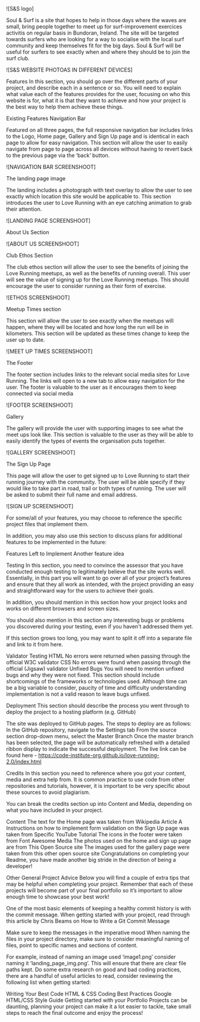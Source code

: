 ![S&S logo]

Soul & Surf is a site that hopes to help in those days where the waves are small, bring people together to meet up for surf-improvement exercices activitis on regular basis in Bundoran, Ireland. The site will be targeted towards surfers who are looking for a way to socialise with the local surf community and keep themselves fit for the big days. Soul & Surf will be useful for surfers to see exactly when and where they should be to join the surf club.

![S&S WEBSITE PHOTOAS IN DIFFERENT DEVICES]

Features
In this section, you should go over the different parts of your project, and describe each in a sentence or so. You will need to explain what value each of the features provides for the user, focusing on who this website is for, what it is that they want to achieve and how your project is the best way to help them achieve these things.

Existing Features
Navigation Bar

Featured on all three pages, the full responsive navigation bar includes links to the Logo, Home page, Gallery and Sign Up page and is identical in each page to allow for easy navigation.
This section will allow the user to easily navigate from page to page across all devices without having to revert back to the previous page via the ‘back’ button.

![NAVIGATION BAR SCREENSHOOT]

The landing page image

The landing includes a photograph with text overlay to allow the user to see exactly which location this site would be applicable to.
This section introduces the user to Love Running with an eye catching animation to grab their attention.

![LANDING PAGE SCREENSHOOT]

About Us Section

![ABOUT US SCREENSHOOT]

Club Ethos Section

The club ethos section will allow the user to see the benefits of joining the Love Running meetups, as well as the benefits of running overall.
This user will see the value of signing up for the Love Running meetups. This should encourage the user to consider running as their form of exercise.

![ETHOS SCREENSHOOT]

Meetup Times section

This section will allow the user to see exactly when the meetups will happen, where they will be located and how long the run will be in kilometers.
This section will be updated as these times change to keep the user up to date.

![MEET UP TIMES SCREENSHOOT]

The Footer

The footer section includes links to the relevant social media sites for Love Running. The links will open to a new tab to allow easy navigation for the user.
The footer is valuable to the user as it encourages them to keep connected via social media

![FOOTER SCREENSHOOT]

Gallery

The gallery will provide the user with supporting images to see what the meet ups look like.
This section is valuable to the user as they will be able to easily identify the types of events the organisation puts together.

![GALLERY SCREENSHOOT]

The Sign Up Page

This page will allow the user to get signed up to Love Running to start their running journey with the community. The user will be able specify if they would like to take part in road, trail or both types of running. The user will be asked to submit their full name and email address.

![SIGN UP SCREENSHOOT]

For some/all of your features, you may choose to reference the specific project files that implement them.

In addition, you may also use this section to discuss plans for additional features to be implemented in the future:

Features Left to Implement
Another feature idea

Testing
In this section, you need to convince the assessor that you have conducted enough testing to legitimately believe that the site works well. Essentially, in this part you will want to go over all of your project’s features and ensure that they all work as intended, with the project providing an easy and straightforward way for the users to achieve their goals.

In addition, you should mention in this section how your project looks and works on different browsers and screen sizes.

You should also mention in this section any interesting bugs or problems you discovered during your testing, even if you haven't addressed them yet.

If this section grows too long, you may want to split it off into a separate file and link to it from here.

Validator Testing
HTML
No errors were returned when passing through the official W3C validator
CSS
No errors were found when passing through the official (Jigsaw) validator
Unfixed Bugs
You will need to mention unfixed bugs and why they were not fixed. This section should include shortcomings of the frameworks or technologies used. Although time can be a big variable to consider, paucity of time and difficulty understanding implementation is not a valid reason to leave bugs unfixed.

Deployment
This section should describe the process you went through to deploy the project to a hosting platform (e.g. GitHub)

The site was deployed to GitHub pages. The steps to deploy are as follows:
In the GitHub repository, navigate to the Settings tab
From the source section drop-down menu, select the Master Branch
Once the master branch has been selected, the page will be automatically refreshed with a detailed ribbon display to indicate the successful deployment.
The live link can be found here - https://code-institute-org.github.io/love-running-2.0/index.html

Credits
In this section you need to reference where you got your content, media and extra help from. It is common practice to use code from other repositories and tutorials, however, it is important to be very specific about these sources to avoid plagiarism.

You can break the credits section up into Content and Media, depending on what you have included in your project.

Content
The text for the Home page was taken from Wikipedia Article A
Instructions on how to implement form validation on the Sign Up page was taken from Specific YouTube Tutorial
The icons in the footer were taken from Font Awesome
Media
The photos used on the home and sign up page are from This Open Source site
The images used for the gallery page were taken from this other open source site
Congratulations on completing your Readme, you have made another big stride in the direction of being a developer!

Other General Project Advice
Below you will find a couple of extra tips that may be helpful when completing your project. Remember that each of these projects will become part of your final portfolio so it’s important to allow enough time to showcase your best work!

One of the most basic elements of keeping a healthy commit history is with the commit message. When getting started with your project, read through this article by Chris Beams on How to Write a Git Commit Message

Make sure to keep the messages in the imperative mood
When naming the files in your project directory, make sure to consider meaningful naming of files, point to specific names and sections of content.

For example, instead of naming an image used ‘image1.png’ consider naming it ‘landing_page_img.png’. This will ensure that there are clear file paths kept.
Do some extra research on good and bad coding practices, there are a handful of useful articles to read, consider reviewing the following list when getting started:

Writing Your Best Code
HTML & CSS Coding Best Practices
Google HTML/CSS Style Guide
Getting started with your Portfolio Projects can be daunting, planning your project can make it a lot easier to tackle, take small steps to reach the final outcome and enjoy the process!



